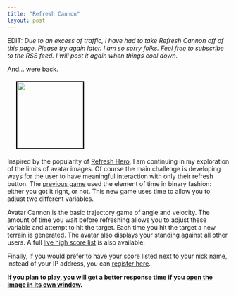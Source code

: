 ```yaml
---
title: "Refresh Cannon"
layout: post
---
```


EDIT: *Due to an excess of traffic, I have had to take Refresh Cannon off of this page. Please try again later. I am so sorry folks. Feel free to subscribe to the RSS feed. I will post it again when things cool down.*

And... were back.

<img class="alignright" style="border: 2px solid black; margin: 5px; margin-left: 20px;" title="Refresh Hero" src="/projects/refresh-cannon/index.php" alt="" width="150" />

Inspired by the popularity of [Refresh Hero](/blog/refresh-hero-avatar-game/), I am continuing in my exploration of the limits of avatar images. Of course the main challenge is developing ways for the user to have meaningful interaction with only their refresh button. The [previous game](/blog/refresh-hero-avatar-game/) used the element of time in binary fashion: either you got it right, or not. This new game uses time to allow you to adjust two different variables. 

Avatar Cannon is the basic trajectory game of angle and velocity. The amount of time you wait before refreshing allows you to adjust these variable and attempt to hit the target. Each time you hit the target a new terrain is generated. The avatar also displays your standing against all other users. A full [live high score list](http://blog.classicalcode.com/projects/shoot/high_score.php) is also available.

Finally, if you would prefer to have your score listed next to your nick name, instead of your IP address, you can [register here](http://blog.classicalcode.com/projects/shoot/register.php). 

<strong>If you plan to play, you will get a better response time if you <a href='/projects/refresh-cannon/index.php' target="_blank">open the image in its own window</a>.</strong>
